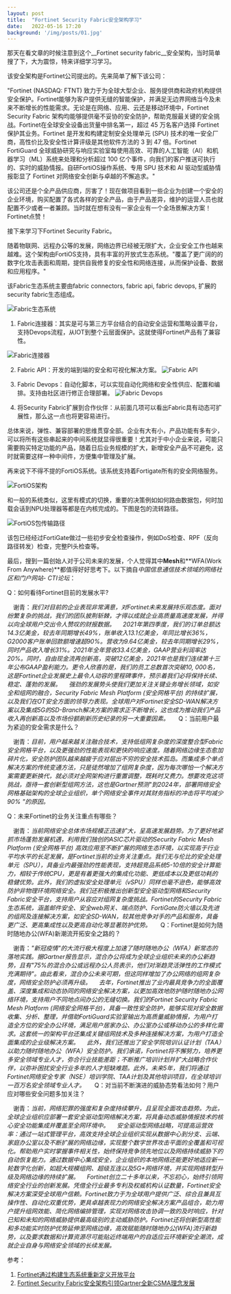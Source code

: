```yaml
---
layout: post
title:  "Fortinet Security Fabric安全架构学习"
date:   2022-05-16 17:20
background: '/img/posts/01.jpg'
---
```


那天在看文章的时候注意到这个__Fortinet security fabric__安全架构，当时简单搜了下，大为震惊，特来详细学习学习。

该安全架构是Fortinet公司提出的。先来简单了解下该公司：

"Fortinet (NASDAQ: FTNT) 致力于为全球大型企业、服务提供商和政府机构提供安全保护。Fortinet能够为客户提供无缝的智能保护，并满足无边界网络当今及未来不断增长的性能需求。无论是在网络、应用、云还是移动环境中，Fortinet Security Fabric 架构均能够提供毫不妥协的安全防护，帮助克服最关键的安全挑战。Fortinet在全球安全设备出货量中排名第一，超过 45 万名客户选择 Fortinet 保护其业务。Fortinet 是开发和构建定制安全处理单元 (SPU) 技术的唯一安全厂商，高性价比及安全性计算评级是其他软件方法的 3 到 47 倍。Fortinet FortiGuard 全球威胁研究与响应实验室每使用高效、可靠的人工智能（AI）和机器学习（ML）系统来处理和分析超过 100 亿个事件，向我们的客户推送可执行的、实时的威胁情报。自研FortiOS操作系统、专用 SPU 技术和 AI 驱动型威胁情报彰显了 Fortinet 对网络安全创新与卓越的不懈追求。"

该公司还是个全产品供应商，厉害了！现在做项目看到一些企业为创建一个安全的企业环境，购买配置了各式各样的安全产品，由于产品差异，维护的运营人员也就配置不少或者一者兼顾。当时就在想有没有一家企业有一个全场景解决方案！Fortinet点赞！

接下来学习下Fortinet Security Fabric。

随着物联网、远程办公等的发展，网络边界已经被无限扩大，企业安全工作也越来越难。这个架构由FortiOS支持，具有丰富的开放式生态系统。"覆盖了更广阔的的数字化攻击表面和周期，提供自我修复的安全性和网络连接，从而保护设备、数据和应用程序。"

该Fabric生态系统主要由fabric connectors, fabric api, fabric devops, 扩展的security fabric生态组成。

<img src="/img/posts/fabric.png" style="zoom=70%" alt="Fabric生态系统" align=center />

1. Fabric连接器：其实是可与第三方平台结合的自动安全运营和策略设置平台，支持Devops流程，从IOT到整个云层面保护。这就使得Fortinet产品有了兼容性。

![Fabric连接器](/img/posts/fabric-3.png#pic_center)

2. Fabric API：开发的端到端的安全和可视化解决方案。
![Fabric API](/img/posts/fabric-4.png#pic_center)

3. Fabric Devops：自动化脚本，可以实现自动化网络和安全性供应、配置和编排。支持由社区进行修正合理部署。
![Fabric Devops](/img/posts/fabric-5.png#pic_center)

4. 将Security Fabric扩展到合作伙伴：从前面几项可以看出Fabric具有动态可扩展性，那么这一点也将更容易进行。

总体来说，弹性、兼容部署的思维贯穿全部。企业有大有小，产品功能有多有少，可以将所有这些串起来的中间系统就显得很重要！尤其对于中小企业来说，可能只需要购买特定功能的产品，随着日后业务规模的扩大，新增安全产品不可避免，这时就需要这样一种中间件，方便集中管理及扩展。

再来说下不得不提的FortiOS系统。该系统支持着Fortigate所有的安全网络服务。

![FortiOS架构](/img/posts/fabric-6.png#pic_center)

和一般的系统类似，这里有模式的切换，重要的决策例如如何路由数据包，何时加载会话到NPU处理器等都是在内核完成的。下图是包的流转路径。

![FortiOS包传输路径](/img/posts/fabric-7.png#pic_center)

该包已经经过FortiGate做过一些初步安全检查操作，例如DoS检查、RPF（反向路径转发）检查，完整PI头检查等。


最后，搜到一篇创始人对于公司未来的发展，个人觉得其中**Mesh**和**WFA(Work From Anywhere)**都值得好好思考下。以下摘自*中国信息通信技术领域的网络社区和门户网站- CTI论坛*：

   Q：如何看待Fortinet目前的发展水平?
   
 　谢青：*我们对目前的企业表现非常满意，对Fortinet未来发展持乐观态度。面对纷繁复杂的挑战，我们的团队披荆斩棘，才得以成就企业高质量高速度发展，并得以向全球用户交出令人赞叹的财报数据。
 　2021年第四季度，我们的订单总额达14.3亿美金，较去年同期增长49%，账单收入13.1亿美金，年同比增长36%，G2000客户账单回款额增速超90%。营收为9.64亿美金，较去年同期增长29%，同时产品收入增长31%。2021年全年营收33.4亿美金，GAAP营业利润率达20%。同时，自由现金流再创新高，突破12亿美金，2021年也是我们连续第十三年公布GAAP盈利能力。更令人欣喜的是，我们的员工总数首次突破10, 000名，这是Fortinet企业发展史上最令人动容的里程碑事件，预示着我们必将保持长续、稳定、蓬勃的发展。
 　强劲的发展势头使我们更加关注关键业务增长领域，如安全和组网的融合，Security Fabric Mesh Platform (安全网格平台) 的持续扩展，以及我们在OT安全方面的领导力表现。全球用户对Fortinet安全SD-WAN解决方案以及集成5G的SD-Branch解决方案的需求正不断增长，这也成为推动我们产品收入再创新高以及市场份额刷新历史纪录的另一大重要因素。*
 　
   Q：当前用户最为紧迫的安全需求是什么？
   
 　谢青：*目前，用户越来越关注融合技术，支持低组网复杂度的深度整合型Fabric安全网格平台，以及更强劲的性能表现和更快的响应速度。随着网络边缘生态愈加碎片化，安全防护团队越来越疲于应对层出不穷的安全技术孤岛。而集成多个单点解决方案的传统变通方法，只是徒然增加了组网复杂度，因为每次哪怕一个解决方案需要更新换代，就必须对全网架构进行重置调整，既耗时又费力。想要攻克这项挑战，亟待一套创新型组网方法，这也是Gartner预测"到2024年，部署网络安全网格基础架构的全球企业组织，单个网络安全事件对其财务指标的冲击将平均减少90% "的原因。*
 
   Q：未来Fortinet的业务关注重点有哪些？
   
 　谢青：*当前网络安全总体市场规模正迅速扩大，呈高速发展趋势。为了更好地紧抓市场蓬勃发展机遇，利用我们独创的ASIC芯片驱动的Security Fabric Mesh Platform (安全网格平台) 高效应用至不断扩展的网络生态环境，以实现高于行业平均水平的长足发展，是Fortinet当前的业务关注重点。我们无与伦比的安全处理单元（SPU），具备业内最强劲的性能表现，支持超竞品系统5-10倍的安全计算能力，相较于传统CPU，更是有着更强大的集成化功能、更低成本以及更低功耗的稳健优势。此外，我们的虚拟安全处理单元（vSPU）同样也毫不逊色，能够高效防护非物理环境网络安全。我们还积极推出创新型安全驱动型网络和Security Fabric安全平台，支持用户从容应对组网复杂度挑战。Fortinet的Security Fabric生态系统，涵盖邮件安全、安全web网关、端点防护、FortiGate防火墙以及先进的组网及连接解决方案，如安全SD-WAN，较其他竞争对手的产品和服务，具备更广泛、更高集成性以及更高自动化等显著防护优势。*
 　
   Q：Fortinet是如何为随时随地办公(WFA)新潮流开拓安全之路的？
   
 　谢青：*"新冠疫情"的大流行极大程度上加速了随时随地办公（WFA）新常态的落地实践。据Gartner报告显示，混合办公将成为全球企业组织未来的办公新趋势，且有"75%的混合办公或远程办公人员表示，他们对渐趋灵活弹性的工作模式充满期待"。由此看来，混合办公未来可期，但这同样增加了办公网络的组网复杂度，网络安全防护必须再升级。
 　去年，Fortinet推出了业内最具竞争力的全面覆盖、深度集成和动态协同的网络安全解决方案，以更加高效地防护随时随地办公网络环境，支持用户不同地点间办公的无缝切换。我们的Fortinet Security Fabric Mesh Platform (网络安全网格平台)，具备一致性安全防护，能够实现对安全数据收集、分析、整理，并借助FortiGuard实验室输出为高质量威胁情报，为用户打造全方位的安全办公环境，满足用户居家办公、办公室办公或移动办公的多样化需求。这套统一的架构平台还集成关键组网技术及多种连接解决方案，为用户打造全面集成的企业级解决方案。
 　此外，我们还推出了安全学院培训认证计划（TAA）以助力随时随地办公（WFA）安全防护。我们承诺，Fortinet将不懈努力，培养更多安全领域专业人才，弥合行业技能差距；不断推广培训计划并扩大战略合作伙伴，以弥补困扰安全行业多年的人才短缺难题。此外，未来5年，我们将通过Fortinet网络安全专家（NSE）培训学院、TAA计划及其他培训项目，在全球培训一百万名安全领域专业人才。*
 　
   Q：对当前不断演进的威胁态势看法如何？用户应对哪些安全问题多加关注？
   
 　谢青：*当前，网络犯罪的强度和复杂度持续攀升，且呈现全面攻击趋势。为此，全球企业组织应部署一套安全驱动型网络解决方案，将具备动态威胁情报技术的核心安全功能集成并覆盖至全网环境中。
 　安全驱动型网络战略，可提高运营效率：通过一站式管理平台，高效支持全球企业组织实现从数据中心到分支、云端、家庭办公室以及不断扩展的网络边缘，实现整个数字世界攻击平面的全覆盖和可视化。帮助用户实时掌握事件相关性，始终保持竞争领先地位以及网络持续威胁下的自动恢复能力。通过数据中心集成安全，企业组织的本地网络还能更好地适应新一轮数字化创新，如超大规模组网、超级互连以及5G+网络环境，并实现网络转型升级及网络边缘的持续扩展。
 　Fortinet创立二十多年以来，不忘初心，始终引领网络安全行业的创新发展。凭借全行业最多专利及权威机构认证数量，Fortinet安全解决方案深受全球用户信赖。Fortinet致力于为全球用户提供广泛、综合且兼具互操作性、自动化双重优势，更具卓越表现力的网络安全解决方案产品组合，助力用户提升组网效能、简化网络编排管理，实现对网络攻击协调一致的及时响应，针对已知和未知的网络威胁提供最高级别的主动威胁防护。Fortinet还将创新型高性能和多功能实时防护优势延伸至网络边缘，高效赋能随时随地办公(WFA)流行新趋势，以及要求数据和计算资源尽可能贴近终端用户的自适应云环境新安全潮流，成就企业自身与网络安全领域的长续发展。*


参考：
1. [Fortinet通过构建生态系统重新定义开放平台](https://twgreatdaily.com/zh-hans/yOSME3IBnkjnB-0zlA6S.html)
2. [Fortinet Security Fabric安全架构引领Gartner全新CSMA理念发展](http://www.ctiforum.com/news/guonei/596370.html)
